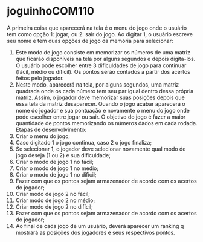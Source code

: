 # joguinhoCOM110
A primeira coisa que aparecerá na tela é o menu do jogo onde o usuário tem como opção 1: jogar; ou 2: sair do jogo.
Ao digitar 1, o usuário escreve seu nome e tem duas opções de jogo da memória para selecionar:
1.	Este modo de jogo consiste em memorizar os números de uma matriz que ficarão disponíveis na tela por alguns segundos e depois digita-los. O usuário pode escolher entre 3 dificuldades de jogo para continuar (fácil, médio ou difícil). Os pontos serão contados a partir dos acertos feitos pelo jogador.
2.	Neste modo, aparecerá na tela, por alguns segundos, uma matriz quadrada onde os cada número tem seu par igual dentro dessa própria matriz. Assim, o jogador deve memorizar suas posições depois que essa tela da matriz desaparecer.
Quando o jogo acabar aparecerá o nome do jogador e sua pontuação e novamente o menu do jogo onde pode escolher entre jogar ou sair.
O objetivo do jogo é fazer a maior quantidade de pontos memorizando os números dados em cada rodada.
Etapas de desenvolvimento: 
1.	Criar o menu do jogo;
2.	Caso digitado 1 o jogo continua, caso 2 o jogo finaliza;
3.	Se selecionar 1, o jogador deve selecionar novamente qual modo de jogo deseja (1 ou 2) e sua dificuldade;
4.	Criar o modo de jogo 1 no fácil;
5.	Criar o modo de jogo 1 no médio;
6.	Criar o modo de jogo 1 no difícil;
7.	Fazer com que os pontos sejam armazenador de acordo com os acertos do jogador;
8.	Criar modo de jogo 2 no fácil;
9.	Criar modo de jogo 2 no médio;
10.	Criar modo de jogo 2 no difícil;
11.	Fazer com que os pontos sejam armazenador de acordo com os acertos do jogador;
12.	Ao final de cada jogo de um usuário, deverá aparecer um ranking q mostrará as posições dos jogadores e seus respectivos pontos.
